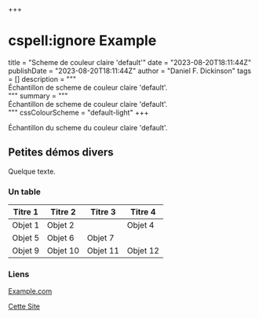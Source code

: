 +++
# cspell:ignore Example
title = "Scheme de couleur claire 'default'"
date = "2023-08-20T18:11:44Z"
publishDate = "2023-08-20T18:11:44Z"
author = "Daniel F. Dickinson"
tags = []
description = """\
Échantillon de scheme de couleur claire 'default'.\
"""
summary = """\
Échantillon de scheme de couleur claire 'default'.\
"""
cssColourScheme = "default-light"
+++

Échantillon du scheme du couleur claire 'default'.

## Petites démos divers

Quelque texte.

### Un table

| Titre 1   | Titre 2   | Titre   3 | Titre   4 |
|-----------|-----------|-----------|-----------|
| Objet 1   | Objet 2   |           |  Objet 4  |
| Objet 5   | Objet 6   | Objet 7   |
| Objet 9   | Objet 10  | Objet 11  | Objet 12  |

### Liens

[Example.com](https://example.com/never-visited)

[Cette Site](/)
